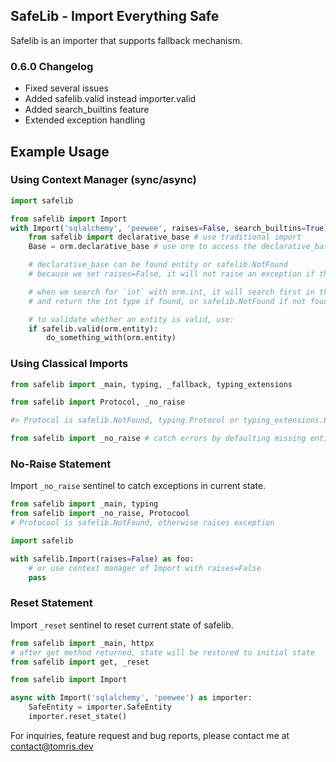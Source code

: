 ##  SafeLib - Import Everything Safe

Safelib is an importer that supports fallback mechanism.

### 0.6.0 Changelog

* Fixed several issues
* Added safelib.valid instead importer.valid
* Added search_builtins feature
* Extended exception handling

## Example Usage

### Using Context Manager (sync/async)
```python
import safelib

from safelib import Import
with Import('sqlalchemy', 'peewee', raises=False, search_builtins=True) as orm:
    from safelib import declarative_base # use traditional import
    Base = orm.declarative_base # use orm to access the declarative_base

    # declarative_base can be found entity or safelib.NotFound
    # because we set raises=False, it will not raise an exception if the entity is not found

    # when we search for `int` with orm.int, it will search first in the builtins module
    # and return the int type if found, or safelib.NotFound if not found.

    # to validate whether an entity is valid, use:
    if safelib.valid(orm.entity):
        do_something_with(orm.entity)
```

### Using Classical Imports

```python
from safelib import _main, typing, _fallback, typing_extensions

from safelib import Protocol, _no_raise

#> Protocol is safelib.NotFound, typing.Protocol or typing_extensions.Protocol

from safelib import _no_raise # catch errors by defaulting missing entities
```

### No-Raise Statement

Import `_no_raise` sentinel to catch exceptions in current state.

```python
from safelib import _main, typing
from safelib import _no_raise, Protocool
# Protocool is safelib.NotFound, otherwise raises exception

import safelib

with safelib.Import(raises=False) as foo:
    # or use context manager of Import with raises=False
    pass
```

### Reset Statement

Import `_reset` sentinel to reset current state of safelib.

```python
from safelib import _main, httpx
# after get method returned, state will be restored to initial state
from safelib import get, _reset 
```

```python
from safelib import Import

async with Import('sqlalchemy', 'peewee') as importer:
    SafeEntity = importer.SafeEntity
    importer.reset_state()
```

For inquiries, feature request and bug reports, please contact me at contact@tomris.dev